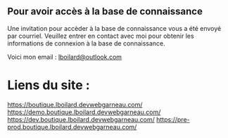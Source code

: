 ## Pour avoir accès à la base de connaissance 

Une invitation pour accèder à la base de connaissance vous a été envoyé par courriel. Veuillez entrer en contact avec moi pour obtenir les informations de connexion à la base de connaissance.

Voici mon email :  lboilard@outlook.com

# Liens du site : 

https://boutique.lboilard.devwebgarneau.com/
https://demo.boutique.lboilard.devwebgarneau.com/
https://dev.boutique.lboilard.devwebgarneau.com/
https://pre-prod.boutique.lboilard.devwebgarneau.com/

